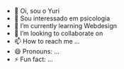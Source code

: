 - 👋 Oi, sou o Yuri
- 👀 Sou interessado em psicologia
- 🌱 I’m currently learning Webdesign
- 💞️ I’m looking to collaborate on 
- 📫 How to reach me ...
- 😄 Pronouns: ...
- ⚡ Fun fact: ...

<!---
Devil-06/Devil-06 is a ✨ special ✨ repository because its `README.md` (this file) appears on your GitHub profile.
You can click the Preview link to take a look at your changes.
--->
